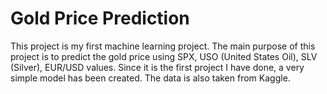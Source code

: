 # Gold Price Prediction

This project is my first machine learning project.
The main purpose of this project is to predict the gold price using SPX, USO (United States Oil), SLV (Silver), EUR/USD values. Since it is the first project I have done, a very simple model has been created. The data is also taken from Kaggle.
